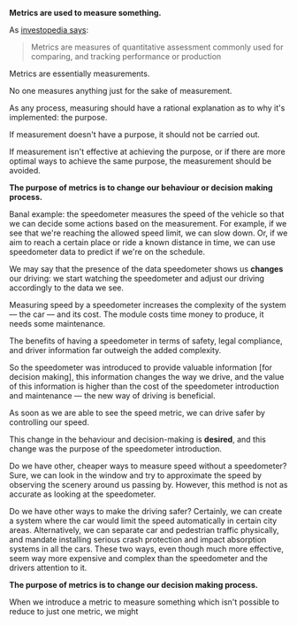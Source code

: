 **Metrics are used to measure something.**

As [investopedia says](https://www.investopedia.com/terms/m/metrics.asp):

> Metrics are measures of quantitative assessment commonly used for comparing, and tracking performance or production

Metrics are essentially measurements.

No one measures anything just for the sake of measurement.

As any process, measuring should have a rational explanation as to why it's implemented: the purpose.

If measurement doesn't have a purpose, it should not be carried out.

If measurement isn't effective at achieving the purpose, or if there are more optimal ways to achieve the same purpose, the measurement should be avoided.

**The purpose of metrics is to change our behaviour or decision making process.**

Banal example: the speedometer measures the speed of the vehicle so that we can decide some actions based on the measurement. For example, if we see that we're reaching the allowed speed limit, we can slow down. Or, if we aim to reach a certain place or ride a known distance in time, we can use speedometer data to predict if we're on the schedule.

We may say that the presence of the data speedometer shows us **changes** our driving: we start watching the speedometer and adjust our driving accordingly to the data we see.

Measuring speed by a speedometer increases the complexity of the system — the car — and its cost. The module costs time money to produce, it needs some maintenance.

The benefits of having a speedometer in terms of safety, legal compliance, and driver information far outweigh the added complexity.

So the speedometer was introduced to provide valuable information [for decision making], this information changes the way we drive, and the value of this information is higher than the cost of the speedometer introduction and maintenance — the new way of driving is beneficial.

As soon as we are able to see the speed metric, we can drive safer by controlling our speed.

This change in the behaviour and decision-making is **desired**, and this change was the purpose of the speedometer introduction.

Do we have other, cheaper ways to measure speed without a speedometer? Sure, we can look in the window and try to approximate the speed by observing the scenery around us passing by. However, this method is not as accurate as looking at the speedometer.

Do we have other ways to make the driving safer? Certainly, we can create a system where the car would limit the speed automatically in certain city areas. Alternatively, we can separate car and pedestrian traffic physically, and mandate installing serious crash protection and impact absorption systems in all the cars. These two ways, even though much more effective, seem way more expensive and complex than the speedometer and the drivers attention to it.

**The purpose of metrics is to change our decision making process.**







When we introduce a metric to measure something which isn't possible to reduce to just one metric, we might 
